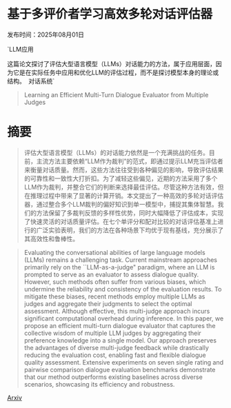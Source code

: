 # 基于多评价者学习高效多轮对话评估器

发布时间：2025年08月01日

`LLM应用

这篇论文探讨了评估大型语言模型（LLMs）对话能力的方法，属于应用层面，因为它是在实际任务中应用和优化LLM的评估过程，而不是探讨模型本身的理论或结构。` `对话系统`

> Learning an Efficient Multi-Turn Dialogue Evaluator from Multiple Judges

# 摘要

> 评估大型语言模型（LLMs）的对话能力依然是一个充满挑战的任务。目前，主流方法主要依赖“LLM作为裁判”的范式，即通过提示LLM充当评估者来衡量对话质量。然而，这些方法往往受到各种偏见的影响，导致评估结果的可靠性和一致性大打折扣。为了减轻这些偏见，近期的方法采用了多个LLM作为裁判，并整合它们的判断来选择最佳评估。尽管这种方法有效，但在推理过程中带来了显著的计算开销。本文提出了一种高效的多轮对话评估器，通过整合多个LLM裁判的偏好知识到单一模型中，捕捉其集体智慧。我们的方法保留了多裁判反馈的多样性优势，同时大幅降低了评估成本，实现了快速灵活的对话质量评估。在七个单评分和配对比较的对话评估基准上进行的广泛实验表明，我们的方法在各种场景下均优于现有基线，充分展示了其高效性和鲁棒性。

> Evaluating the conversational abilities of large language models (LLMs) remains a challenging task. Current mainstream approaches primarily rely on the ``LLM-as-a-judge" paradigm, where an LLM is prompted to serve as an evaluator to assess dialogue quality. However, such methods often suffer from various biases, which undermine the reliability and consistency of the evaluation results. To mitigate these biases, recent methods employ multiple LLMs as judges and aggregate their judgments to select the optimal assessment. Although effective, this multi-judge approach incurs significant computational overhead during inference. In this paper, we propose an efficient multi-turn dialogue evaluator that captures the collective wisdom of multiple LLM judges by aggregating their preference knowledge into a single model. Our approach preserves the advantages of diverse multi-judge feedback while drastically reducing the evaluation cost, enabling fast and flexible dialogue quality assessment. Extensive experiments on seven single rating and pairwise comparison dialogue evaluation benchmarks demonstrate that our method outperforms existing baselines across diverse scenarios, showcasing its efficiency and robustness.

[Arxiv](https://arxiv.org/abs/2508.00454)